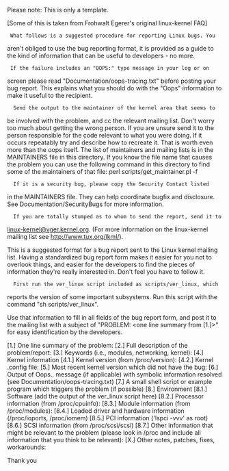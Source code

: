 Please note: This is only a template.

[Some of this is taken from Frohwalt Egerer's original linux-kernel FAQ]

     What follows is a suggested procedure for reporting Linux bugs. You
aren't obliged to use the bug reporting format, it is provided as a guide
to the kind of information that can be useful to developers - no more.

     If the failure includes an "OOPS:" type message in your log or on
screen please read "Documentation/oops-tracing.txt" before posting your
bug report. This explains what you should do with the "Oops" information
to make it useful to the recipient.

      Send the output to the maintainer of the kernel area that seems to
be involved with the problem, and cc the relevant mailing list. Don't
worry too much about getting the wrong person. If you are unsure send it
to the person responsible for the code relevant to what you were doing.
If it occurs repeatably try and describe how to recreate it. That is
worth even more than the oops itself.  The list of maintainers and
mailing lists is in the MAINTAINERS file in this directory.  If you
know the file name that causes the problem you can use the following
command in this directory to find some of the maintainers of that file:
     perl scripts/get_maintainer.pl -f <filename>

      If it is a security bug, please copy the Security Contact listed
in the MAINTAINERS file.  They can help coordinate bugfix and disclosure.
See Documentation/SecurityBugs for more information.

      If you are totally stumped as to whom to send the report, send it to
linux-kernel@vger.kernel.org. (For more information on the linux-kernel
mailing list see http://www.tux.org/lkml/).

This is a suggested format for a bug report sent to the Linux kernel mailing
list. Having a standardized bug report form makes it easier for you not to
overlook things, and easier for the developers to find the pieces of
information they're really interested in. Don't feel you have to follow it.

      First run the ver_linux script included as scripts/ver_linux, which
reports the version of some important subsystems.  Run this script with
the command "sh scripts/ver_linux".

Use that information to fill in all fields of the bug report form, and
post it to the mailing list with a subject of "PROBLEM: <one line
summary from [1.]>" for easy identification by the developers.

[1.] One line summary of the problem:
[2.] Full description of the problem/report:
[3.] Keywords (i.e., modules, networking, kernel):
[4.] Kernel information
[4.1.] Kernel version (from /proc/version):
[4.2.] Kernel .config file:
[5.] Most recent kernel version which did not have the bug:
[6.] Output of Oops.. message (if applicable) with symbolic information
     resolved (see Documentation/oops-tracing.txt)
[7.] A small shell script or example program which triggers the
     problem (if possible)
[8.] Environment
[8.1.] Software (add the output of the ver_linux script here)
[8.2.] Processor information (from /proc/cpuinfo):
[8.3.] Module information (from /proc/modules):
[8.4.] Loaded driver and hardware information (/proc/ioports, /proc/iomem)
[8.5.] PCI information ('lspci -vvv' as root)
[8.6.] SCSI information (from /proc/scsi/scsi)
[8.7.] Other information that might be relevant to the problem
       (please look in /proc and include all information that you
       think to be relevant):
[X.] Other notes, patches, fixes, workarounds:


Thank you
